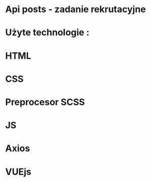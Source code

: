 # Api posts - zadanie rekrutacyjne
# Użyte technologie :
# HTML 
# CSS
# Preprocesor SCSS
# JS
# Axios
# VUEjs